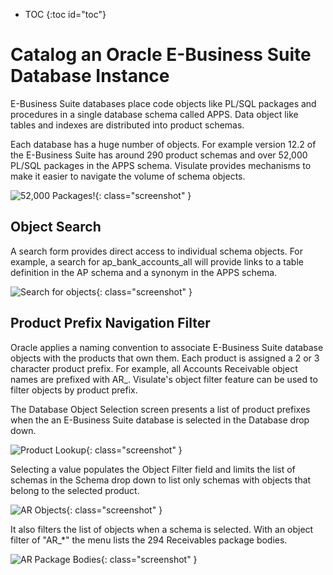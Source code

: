 * TOC
{:toc id="toc"}

# Catalog an Oracle E-Business Suite Database Instance

E-Business Suite databases place code objects like PL/SQL packages and procedures in a single database schema called APPS. Data object like tables and indexes are distributed into product schemas.

Each database has a huge number of objects. For example version 12.2 of the E-Business Suite has around 290 product schemas and over 52,000 PL/SQL packages in the APPS schema. Visulate provides mechanisms to make it easier to navigate the volume of schema objects.

![52,000 Packages!](/images/ebs-unfiltered.png){: class="screenshot" }

## Object Search

A search form provides direct access to individual schema objects. For example, a search for ap_bank_accounts_all will provide links to a table definition in the AP schema and a synonym in the APPS schema.

![Search for objects](/images/ebs-object-search.png){: class="screenshot" }

## Product Prefix Navigation Filter

Oracle applies a naming convention to associate E-Business Suite database objects with the products that own them. Each product is assigned a 2 or 3 character product prefix. For example, all Accounts Receivable object names are prefixed with AR_. Visulate's object filter feature can be used to filter objects by product prefix.

 The Database Object Selection screen presents a list of product prefixes when the an E-Business Suite database is selected in the Database drop down.

![Product Lookup](/images/ebs-product-lookup.png){: class="screenshot" }

Selecting a value populates the Object Filter field and limits the list of schemas in the Schema drop down to list only schemas with objects that belong to the selected product.

![AR Objects](/images/ebs-ar-objects.png){: class="screenshot" }

It also filters the list of objects when a schema is selected. With an object filter of "AR_*" the menu lists the 294 Receivables package bodies.

![AR Package Bodies](/images/ebs-filtered-package-bodies.png){: class="screenshot" }